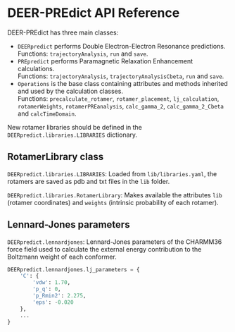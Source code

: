 # DEER-PREdict API Reference

DEER-PREdict has three main classes:
- `DEERpredict` performs Double Electron-Electron Resonance predictions. <br>
   Functions: `trajectoryAnalysis`, `run` and `save`.
- `PREpredict` performs Paramagnetic Relaxation Enhancement calculations. <br>
   Functions: `trajectoryAnalysis`, `trajectoryAnalysisCbeta`, `run` and `save`.
- `Operations` is the base class containing attributes and methods inherited and used by the calculation classes. <br> 
   Functions: `precalculate_rotamer`, `rotamer_placement`, `lj_calculation`, `rotamerWeights`, `rotamerPREanalysis`, `calc_gamma_2`, `calc_gamma_2_Cbeta` and `calcTimeDomain`.

New rotamer libraries should be defined in the `DEERpredict.libraries.LIBRARIES` dictionary.

## RotamerLibrary class

`DEERpredict.libraries.LIBRARIES`: Loaded from `lib/libraries.yaml`, the rotamers are saved as pdb and txt files in the `lib` folder.

`DEERpredict.libraries.RotamerLibrary`: Makes available the attributes `lib` (rotamer coordinates) and `weights` (intrinsic probability of each rotamer).

## Lennard-Jones parameters

`DEERpredict.lennardjones`: Lennard-Jones parameters of the CHARMM36 force field used to calculate the external 
energy contribution to the Boltzmann weight of each conformer.

~~~python 
DEERpredict.lennardjones.lj_parameters = {
    'C': {
        'vdw': 1.70,
        'p_q': 0,
        'p_Rmin2': 2.275,
        'eps': -0.020
    }, 
    ...
}
~~~
